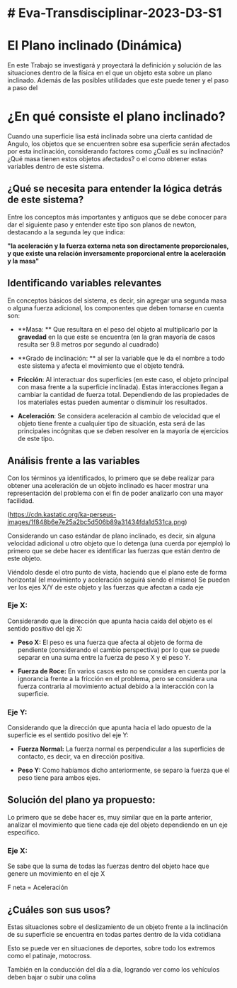 # # Eva-Transdisciplinar-2023-D3-S1

# El Plano inclinado (Dinámica)

En este Trabajo se investigará y proyectará la definición y solución de las situaciones dentro de la física en el que un objeto esta sobre un plano inclinado. Además de las posibles utilidades que este puede tener y el paso a paso del

# ¿En qué consiste el plano inclinado?
Cuando una superficie lisa está inclinada sobre una cierta cantidad de Angulo, los objetos que se encuentren sobre esa superficie serán afectados por esta inclinación, considerando factores como ¿Cuál es su inclinación? ¿Qué masa tienen estos objetos afectados? o el como obtener estas variables dentro de este sistema.

## ¿Qué se necesita para entender la lógica detrás de este sistema?
Entre los conceptos más importantes y antiguos que se debe conocer para dar el siguiente paso y entender este tipo son planos de newton, destacando a la segunda ley que indica:

**"la aceleración y la fuerza externa neta son directamente proporcionales, y que existe una relación inversamente proporcional entre la aceleración y la masa"**

## Identificando variables relevantes
En conceptos básicos del sistema, es decir, sin agregar una segunda masa o alguna fuerza adicional, los componentes que deben tomarse en cuenta son:

- **Masa: ** Que resultara en el peso del objeto al multiplicarlo por la **gravedad** en la que este se encuentra (en la gran mayoría de casos resulta ser 9.8 metros por segundo al cuadrado)

- **Grado de inclinación: ** al ser la variable que le da el nombre a todo este sistema y afecta el movimiento que el objeto tendrá.

- **Fricción**: Al interactuar dos superficies (en este caso, el objeto principal con masa frente a la superficie inclinada). Estas interacciones llegan a cambiar la cantidad de fuerza total. Dependiendo de las propiedades de los materiales estas pueden aumentar o disminuir los resultados.

- **Aceleración**: Se considera aceleración al cambio de velocidad que el objeto tiene frente a cualquier tipo de situación, esta será de las principales incógnitas que se deben resolver en la mayoría de ejercicios de este tipo.

## Análisis frente a las variables
Con los términos ya identificados, lo primero que se debe realizar para obtener una aceleración de un objeto inclinado es hacer mostrar una representación del problema con el fin de poder analizarlo con una mayor facilidad.

(https://cdn.kastatic.org/ka-perseus-images/1f848b6e7e25a2bc5d506b89a31434fda1d531ca.png)

Considerando un caso estándar de plano inclinado, es decir, sin alguna velocidad adicional u otro objeto que lo detenga (una cuerda por ejemplo) lo primero que se debe hacer es identificar las fuerzas que están dentro de este objeto.

Viéndolo desde el otro punto de vista, haciendo que el plano este de forma horizontal (el movimiento y aceleración seguirá siendo el mismo) Se pueden ver los ejes X/Y de este objeto y las fuerzas que afectan a cada eje

### Eje X:
Considerando que la dirección que apunta hacia caída del objeto es el sentido positivo del eje X:

- **Peso X:** El peso es una fuerza que afecta al objeto de forma de pendiente (considerando el cambio perspectiva) por lo que se puede separar en una suma entre la fuerza de peso X y el peso Y.

- **Fuerza de Roce:** En varios casos esto no se considera en cuenta por la ignorancia frente a la fricción en el problema, pero se considera una fuerza contraria al movimiento actual debido a la interacción con la superficie.


### Eje Y:
Considerando que la dirección que apunta hacia el lado opuesto de la superficie es el sentido positivo del eje Y:

- **Fuerza Normal:** La fuerza normal es perpendicular a las superficies de contacto, es decir, va en dirección positiva.

- **Peso Y:** Como habíamos dicho anteriormente, se separo la fuerza que el peso tiene para ambos ejes.


## Solución del plano ya propuesto:
Lo primero que se debe hacer es, muy similar que en la parte anterior, analizar el movimiento que tiene cada eje del objeto dependiendo en un eje especifico.

### Eje X:
Se sabe que la suma de todas las fuerzas dentro del objeto hace que genere un movimiento en el eje X

F neta  =  Aceleración


## ¿Cuáles son sus usos?
Estas situaciones sobre el deslizamiento de un objeto frente a la inclinación de su superficie se encuentra en todas partes dentro de la vida cotidiana

Esto se puede ver en situaciones de deportes, sobre todo los extremos como el patinaje, motocross.

También en la conducción del día a día, logrando ver como los vehículos deben bajar o subir una colina
